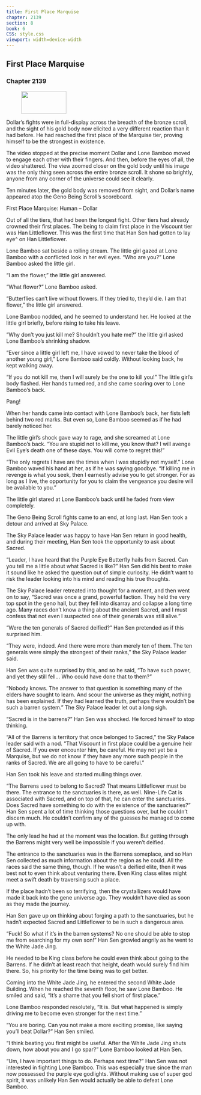 ```yaml
---
title: First Place Marquise
chapter: 2139
section: 8
book: 6
CSS: style.css
viewport: width=device-width
---
```


## First Place Marquise

### Chapter 2139

<figure>
	<img src="../Images/gem.gif" alt="" id="gem" width="120" height="60" />
</figure>

Dollar’s fights were in full-display across the breadth of the bronze scroll, and the sight of his gold body now elicited a very different reaction than it had before. He had reached the first place of the Marquise tier, proving himself to be the strongest in existence.

The video stopped at the precise moment Dollar and Lone Bamboo moved to engage each other with their fingers. And then, before the eyes of all, the video shattered. The view zoomed closer on the gold body until his image was the only thing seen across the entire bronze scroll. It shone so brightly, anyone from any corner of the universe could see it clearly.

Ten minutes later, the gold body was removed from sight, and Dollar’s name appeared atop the Geno Being Scroll’s scoreboard.

First Place Marquise: Human – Dollar

Out of all the tiers, that had been the longest fight. Other tiers had already crowned their first places. The being to claim first place in the Viscount tier was Han Littleflower. This was the first time that Han Sen had gotten to lay eye^ on Han Littleflower.

Lone Bamboo sat beside a rolling stream. The little girl gazed at Lone Bamboo with a conflicted look in her evil eyes. “Who are you?” Lone Bamboo asked the little girl.

“I am the flower,” the little girl answered.

“What flower?” Lone Bamboo asked.

“Butterflies can’t live without flowers. If they tried to, they’d die. I am that flower,” the little girl answered.

Lone Bamboo nodded, and he seemed to understand her. He looked at the little girl briefly, before rising to take his leave.

“Why don’t you just kill me? Shouldn’t you hate me?” the little girl asked Lone Bamboo’s shrinking shadow.

“Ever since a little girl left me, I have vowed to never take the blood of another young girl,” Lone Bamboo said coldly. Without looking back, he kept walking away.

“If you do not kill me, then I will surely be the one to kill you!” The little girl’s body flashed. Her hands turned red, and she came soaring over to Lone Bamboo’s back.

Pang!

When her hands came into contact with Lone Bamboo’s back, her fists left behind two red marks. But even so, Lone Bamboo seemed as if he had barely noticed her.

The little girl’s shock gave way to rage, and she screamed at Lone Bamboo’s back. “You are stupid not to kill me, you know that? I will avenge Evil Eye’s death one of these days. You will come to regret this!”

“The only regrets I have are the times when I was stupidly not myself.” Lone Bamboo waved his hand at her, as if he was saying goodbye. “If killing me in revenge is what you seek, then I earnestly advise you to get stronger. For as long as I live, the opportunity for you to claim the vengeance you desire will be available to you.”

The little girl stared at Lone Bamboo’s back until he faded from view completely.

The Geno Being Scroll fights came to an end, at long last. Han Sen took a detour and arrived at Sky Palace.

The Sky Palace leader was happy to have Han Sen return in good health, and during their meeting, Han Sen took the opportunity to ask about Sacred.

“Leader, I have heard that the Purple Eye Butterfly hails from Sacred. Can you tell me a little about what Sacred is like?” Han Sen did his best to make it sound like he asked the question out of simple curiosity. He didn’t want to risk the leader looking into his mind and reading his true thoughts.

The Sky Palace leader retreated into thought for a moment, and then went on to say, “Sacred was once a grand, powerful faction. They held the very top spot in the geno hall, but they fell into disarray and collapse a long time ago. Many races don’t know a thing about the ancient Sacred, and I must confess that not even I suspected one of their generals was still alive.”

“Were the ten generals of Sacred deified?” Han Sen pretended as if this surprised him.

“They were, indeed. And there were more than merely ten of them. The ten generals were simply the strongest of their ranks,” the Sky Palace leader said.

Han Sen was quite surprised by this, and so he said, “To have such power, and yet they still fell… Who could have done that to them?”

“Nobody knows. The answer to that question is something many of the elders have sought to learn. And scour the universe as they might, nothing has been explained. If they had learned the truth, perhaps there wouldn’t be such a barren system.” The Sky Palace leader let out a long sigh.

“Sacred is in the barrens?” Han Sen was shocked. He forced himself to stop thinking.

“All of the Barrens is territory that once belonged to Sacred,” the Sky Palace leader said with a nod. “That Viscount in first place could be a genuine heir of Sacred. If you ever encounter him, be careful. He may not yet be a Marquise, but we do not know if they have any more such people in the ranks of Sacred. We are all going to have to be careful.”

Han Sen took his leave and started mulling things over.

“The Barrens used to belong to Sacred? That means Littleflower must be there. The entrance to the sanctuaries is there, as well. Nine-Life Cat is associated with Sacred, and on top of that, he can enter the sanctuaries. Does Sacred have something to do with the existence of the sanctuaries?” Han Sen spent a lot of time thinking those questions over, but he couldn’t discern much. He couldn’t confirm any of the guesses he managed to come up with.

The only lead he had at the moment was the location. But getting through the Barrens might very well be impossible if you weren’t deified.

The entrance to the sanctuaries was in the Barrens someplace, and so Han Sen collected as much information about the region as he could. All the races said the same thing, though. If he wasn’t a deified elite, then it was best not to even think about venturing there. Even King class elites might meet a swift death by traversing such a place.

If the place hadn’t been so terrifying, then the crystallizers would have made it back into the gene universe ago. They wouldn’t have died as soon as they made the journey.

Han Sen gave up on thinking about forging a path to the sanctuaries, but he hadn’t expected Sacred and Littleflower to be in such a dangerous area.

“Fuck! So what if it’s in the barren systems? No one should be able to stop me from searching for my own son!” Han Sen growled angrily as he went to the White Jade Jing.

He needed to be King class before he could even think about going to the Barrens. If he didn’t at least reach that height, death would surely find him there. So, his priority for the time being was to get better.

Coming into the White Jade Jing, he entered the second White Jade Building. When he reached the seventh floor, he saw Lone Bamboo. He smiled and said, “It’s a shame that you fell short of first place.”

Lone Bamboo responded resolutely, “It is. But what happened is simply driving me to become even stronger for the next time.”

“You are boring. Can you not make a more exciting promise, like saying you’ll beat Dollar?” Han Sen smiled.

“I think beating you first might be useful. After the White Jade Jing shuts down, how about you and I go spar?” Lone Bamboo looked at Han Sen.

“Um, I have important things to do. Perhaps next time?” Han Sen was not interested in fighting Lone Bamboo. This was especially true since the man now possessed the purple eye godlights. Without making use of super god spirit, it was unlikely Han Sen would actually be able to defeat Lone Bamboo.